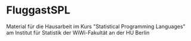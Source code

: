 # FluggastSPL
Material für die Hausarbeit im Kurs "Statistical Programming Languages" am Institut für Statistik der WiWi-Fakultät an der HU Berlin
